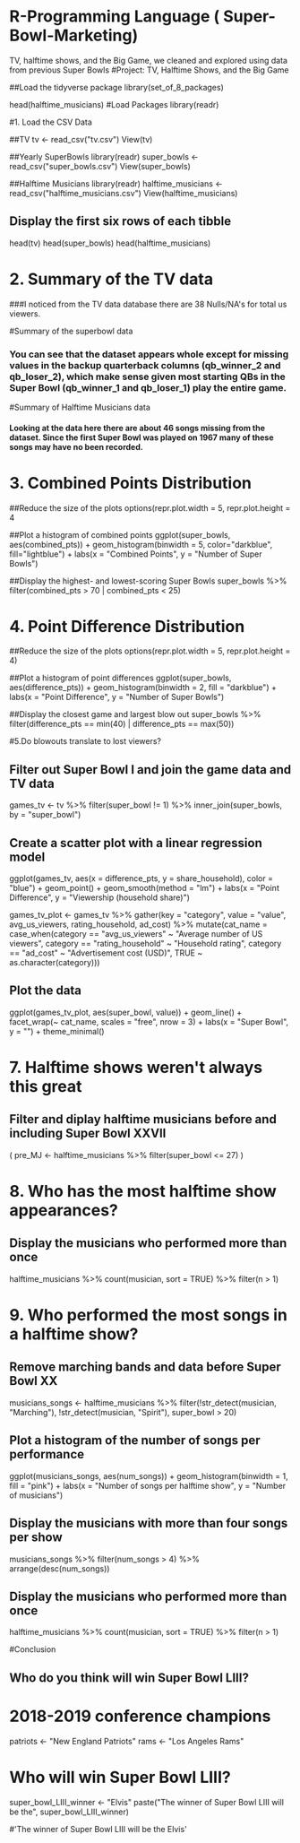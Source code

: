 # R-Programming Language ( Super-Bowl-Marketing)
TV, halftime shows, and the Big Game, we cleaned and explored using data from previous Super Bowls 
#Project: TV, Halftime Shows, and the Big Game

##Load the tidyverse package 
library(set_of_8_packages)

head(halftime_musicians)
#Load Packages 
library(readr)

#1. Load the CSV Data 

##TV
tv <- read_csv("tv.csv")
View(tv)

##Yearly SuperBowls 
library(readr)
super_bowls <- read_csv("super_bowls.csv")
View(super_bowls)

##Halftime Musicians 
library(readr)
halftime_musicians <- read_csv("halftime_musicians.csv")
View(halftime_musicians)

## Display the first six rows of each tibble
head(tv)
head(super_bowls)
head(halftime_musicians)

# 2. Summary of the TV data 

###I noticed from the TV data database there are 38 Nulls/NA's for total us viewers. 

#Summary of the superbowl data 
### You can see that the dataset appears whole except for missing values in the backup quarterback columns (qb_winner_2 and qb_loser_2), which make sense given most starting QBs in the Super Bowl (qb_winner_1 and qb_loser_1) play the entire game.

#Summary of Halftime Musicians data 
#### Looking at the data here there are about 46 songs missing from the dataset. Since the first Super Bowl was played on 1967 many of these songs may have no been recorded. 

# 3. Combined Points Distribution 

##Reduce the size of the plots
options(repr.plot.width = 5, repr.plot.height = 4
        
##Plot a histogram of combined points
ggplot(super_bowls, aes(combined_pts)) +
  geom_histogram(binwidth = 5, color="darkblue", fill="lightblue") +
  labs(x = "Combined Points", y = "Number of Super Bowls")
  
##Display the highest- and lowest-scoring Super Bowls
super_bowls  %>% 
  filter(combined_pts > 70 | combined_pts < 25)

# 4. Point Difference Distribution 

##Reduce the size of the plots
options(repr.plot.width = 5, repr.plot.height = 4)

##Plot a histogram of point differences
ggplot(super_bowls, aes(difference_pts)) +
  geom_histogram(binwidth = 2, fill = "darkblue") +
  labs(x = "Point Difference", y = "Number of Super Bowls")

##Display the closest game and largest blow out
super_bowls  %>% 
  filter(difference_pts == min(40) | difference_pts == max(50))

#5.Do blowouts translate to lost viewers?

## Filter out Super Bowl I and join the game data and TV data
games_tv <- tv  %>% 
  filter(super_bowl != 1)  %>% 
  inner_join(super_bowls, by = "super_bowl")

## Create a scatter plot with a linear regression model
ggplot(games_tv, aes(x = difference_pts, y = share_household), color = "blue") +
  geom_point() +
  geom_smooth(method = "lm") +
  labs(x = "Point Difference", y = "Viewership (household share)")

games_tv_plot  <- games_tv %>% 
  gather(key = "category", value = "value", avg_us_viewers, rating_household, ad_cost)  %>% 
  mutate(cat_name = case_when(category == "avg_us_viewers" ~ "Average number of US viewers",
                              category == "rating_household" ~ "Household rating",
                              category == "ad_cost" ~ "Advertisement cost (USD)",
                              TRUE ~ as.character(category)))

## Plot the data
ggplot(games_tv_plot, aes(super_bowl, value)) +
  geom_line() +
  facet_wrap(~ cat_name, scales = "free", nrow = 3) + 
  labs(x = "Super Bowl", y = "") +
  theme_minimal()

# 7. Halftime shows weren't always this great

## Filter and diplay halftime musicians before and including Super Bowl XXVII
( pre_MJ  <- halftime_musicians  %>% 
    filter(super_bowl <= 27) )

# 8. Who has the most halftime show appearances?

## Display the musicians who performed more than once
halftime_musicians  %>% 
  count(musician, sort = TRUE)  %>% 
  filter(n > 1) 

# 9. Who performed the most songs in a halftime show?

## Remove marching bands and data before Super Bowl XX
musicians_songs  <- halftime_musicians  %>% 
  filter(!str_detect(musician, "Marching"),
         !str_detect(musician, "Spirit"),
         super_bowl > 20)

## Plot a histogram of the number of songs per performance
ggplot(musicians_songs, aes(num_songs)) + 
  geom_histogram(binwidth = 1, fill = "pink") +
  labs(x = "Number of songs per halftime show", y = "Number of musicians")

## Display the musicians with more than four songs per show
musicians_songs  %>% 
  filter(num_songs > 4)  %>% 
  arrange(desc(num_songs))

## Display the musicians who performed more than once
halftime_musicians  %>% 
  count(musician, sort = TRUE)  %>% 
  filter(n > 1) 

#Conclusion 
## Who do you think will win Super Bowl LIII?

# 2018-2019 conference champions
patriots <-  "New England Patriots"
rams  <- "Los Angeles Rams"

# Who will win Super Bowl LIII?
super_bowl_LIII_winner  <-  "Elvis"
paste("The winner of Super Bowl LIII will be the", super_bowl_LIII_winner)

#'The winner of Super Bowl LIII will be the Elvis'
